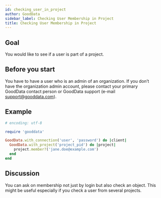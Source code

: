 ```yaml
---
id: checking_user_in_project
author: GoodData
sidebar_label: Checking User Membership in Project
title: Checking User Membership in Project
---
```


Goal
-------

You would like to see if a user is part of a project.

Before you start
-------------

You have to have a user who is an admin of an organization. If you don’t
have the organization admin account, please contact your primary
GoodData contact person or GoodData support (e-mail
<support@gooddata.com>).

Example
--------


```ruby
# encoding: utf-8

require 'gooddata'

GoodData.with_connection('user', 'password') do |client|
  GoodData.with_project('project_pid') do |project|
    project.member?('jane.doe@example.com')
  end
end 
```

Discussion
----------

You can ask on membership not just by login but also check an object.
This might be useful especially if you check a user from several
projects.
